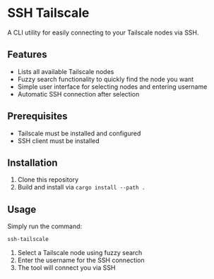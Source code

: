 # SSH Tailscale

A CLI utility for easily connecting to your Tailscale nodes via SSH.

## Features

- Lists all available Tailscale nodes
- Fuzzy search functionality to quickly find the node you want
- Simple user interface for selecting nodes and entering username
- Automatic SSH connection after selection

## Prerequisites

- Tailscale must be installed and configured
- SSH client must be installed

## Installation

1. Clone this repository
2. Build and install via `cargo install --path .`

## Usage

Simply run the command:

```bash
ssh-tailscale
```

1. Select a Tailscale node using fuzzy search
2. Enter the username for the SSH connection
3. The tool will connect you via SSH
